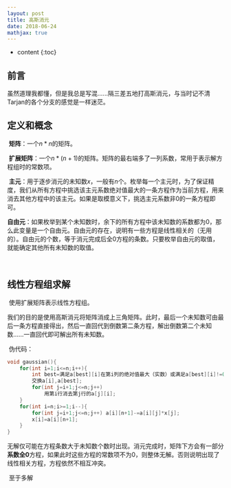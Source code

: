```yaml
---
layout: post
title: 高斯消元
date: 2018-06-24
mathjax: true
---
```

* content
{:toc}
## 前言

​	虽然道理我都懂，但是我总是写混......隔三差五地打高斯消元，与当时记不清Tarjan的各个分支的感觉是一样迷茫。



## 定义和概念

​	**矩阵**：一个$n*n$的矩阵。

​	**扩展矩阵**：一个$n*(n+1)$的矩阵。矩阵的最右端多了一列系数，常用于表示解方程组时的常数项。

​	**主元**：用于逐步消元的未知数$x$，一般有$n$个。枚举每一个主元时，为了保证精度，我们从所有方程中挑选该主元系数绝对值最大的一条方程作为当前方程，用来消去其他方程中的该主元。如果是取模意义下，挑选主元系数非0的一条方程即可。

​	**自由元**：如果枚举到某个未知数时，余下的所有方程中该未知数的系数都为0，那么此变量是一个自由元。自由元的存在，说明有一些方程是线性相关的（无用的）。自由元的个数，等于消元完成后全0方程的条数。只要枚举自由元的取值，就能确定其他所有未知数的取值。

​	

## 线性方程组求解

​	使用扩展矩阵表示线性方程组。

​	我们的目的是使用高斯消元将矩阵消成上三角矩阵。此时，最后一个未知数可由最后一条方程直接得出，然后一直回代到倒数第二条方程，解出倒数第二个未知数......一直回代即可解出所有未知数。

​	伪代码：

```c++
void gaussian(){
    for(int i=1;i<=n;i++){
        int best=满足a[best][i]在第i列的绝对值最大（实数）或满足a[best][i]!=0（模意义下）;
        交换a[i],a[best];
        for(int j=i+1;j<=n;j++)
            用第i行消去第j行的a[j][i];
    }
    for(int i=n;i>=1;i--){
        for(int j=i+1;j<=n;j++) a[i][n+1]-=a[i][j]*x[j];
        x[i]=a[i][n+1];
    }
}
```

​	无解仅可能在方程条数大于未知数个数时出现。消元完成时，矩阵下方会有一部分**系数全0**方程，如果此时这些方程的常数项不为0，则整体无解。否则说明出现了线性相关方程，方程依然不相互冲突。

​	至于多解